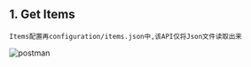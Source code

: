 ## 1. Get Items
```
Items配置再configuration/items.json中,该API仅将Json文件读取出来
```
![postman](http://q6d7m6xms.bkt.clouddn.com/getitems.png)